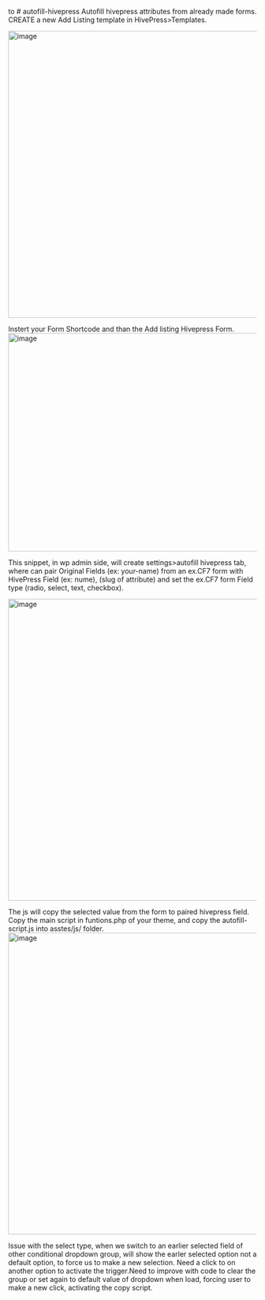 to # autofill-hivepress
Autofill hivepress attributes from already made forms.
CREATE a new Add Listing template in HivePress>Templates.

<img width="1264" height="581" alt="image" src="https://github.com/user-attachments/assets/3c2cd6c5-3a51-45af-a750-b9c4899116cc" />

Instert your Form Shortcode and than the Add listing Hivepress Form.
<img width="1265" height="442" alt="image" src="https://github.com/user-attachments/assets/220ab858-81db-4fb5-b4e9-cabd625648ce" />

This snippet, in wp admin side, will create settings>autofill hivepress tab, where can pair
Original Fields (ex: your-name) from an ex.CF7 form with HivePress Field (ex: nume), (slug of attribute)
and set the ex.CF7 form Field type (radio, select, text, checkbox).

<img width="1066" height="611" alt="image" src="https://github.com/user-attachments/assets/8f66cf8f-2bc4-48cd-96bc-88682230dd55" />


The js will copy the selected value from the form to paired hivepress field. 
Copy the main script in funtions.php of your theme, and copy the autofill-script.js into asstes/js/ folder.
<img width="1259" height="611" alt="image" src="https://github.com/user-attachments/assets/4ad9acb1-e1ab-4d8b-a9a5-66268752e747" />

Issue with the select type, when we switch to an earlier selected field of other conditional dropdown group,
will show the earler selected option not a default option, to force us to make a new selection. Need a click 
to on another option to activate the trigger.Need to improve with code to clear the group or set again to default value of dropdown when load,
forcing user to make a new click, activating the copy script.




